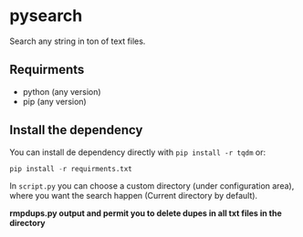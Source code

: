 # pysearch

Search any string in ton of text files.

## Requirments

- python (any version)
- pip (any version)

## Install the dependency

You can install de dependency directly with `pip install -r tqdm` or:

```python
pip install -r requirments.txt
```

In `script.py` you can choose a custom directory (under configuration area), where you want the search happen (Current directory by default).

**rmpdups.py output and permit you to delete dupes in all txt files in the directory**
